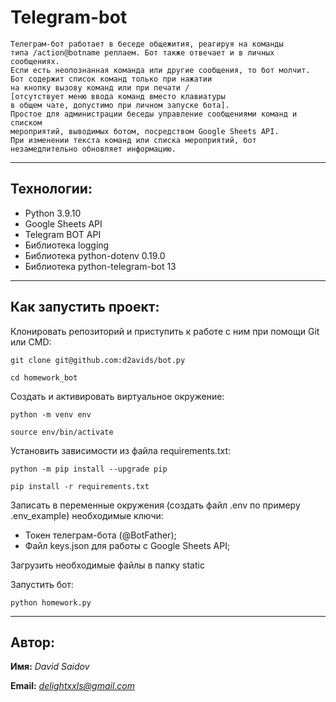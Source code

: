 # Telegram-bot

```
Телеграм-бот работает в беседе общежития, реагируя на команды
типа /action@botname реплаем. Бот также отвечает и в личных сообщениях.
Если есть неопознанная команда или другие сообщения, то бот молчит.
Бот содержит список команд только при нажатии 
на кнопку вызову команд или при печати / 
[отсутствует меню ввода команд вместо клавиатуры 
в общем чате, допустимо при личном запуске бота].
Простое для администрации беседы управление сообщениями команд и списком
мероприятий, выводимых ботом, посредством Google Sheets API. 
При изменении текста команд или списка мероприятий, бот незамедлительно обновляет информацию.
```
---
## Технологии:
- Python 3.9.10
- Google Sheets API
- Telegram BOT API
- Библиотека logging
- Библиотека python-dotenv 0.19.0
- Библиотека python-telegram-bot 13
---

## Как запустить проект:

Клонировать репозиторий и приступить к работе с ним при помощи Git или CMD:

```
git clone git@github.com:d2avids/bot.py
```

```
cd homework_bot
```

Cоздать и активировать виртуальное окружение:

```
python -m venv env
```

```
source env/bin/activate
```

Установить зависимости из файла requirements.txt:

```
python -m pip install --upgrade pip
```

```
pip install -r requirements.txt
```

Записать в переменные окружения (создать файл .env по примеру .env_example) необходимые ключи:
- Токен телеграм-бота (@BotFather);
- Файл keys.json для работы с Google Sheets API;

Загрузить необходимые файлы в папку static

Запустить бот:

```
python homework.py
```
---
## Автор:
**Имя:** *David Saidov* 

**Email:** *delightxxls@gmail.com*